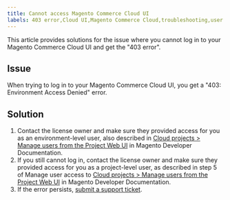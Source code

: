 ```yaml
---
title: Cannot access Magento Commerce Cloud UI
labels: 403 error,Cloud UI,Magento Commerce Cloud,troubleshooting,user access
---
```


This article provides solutions for the issue where you cannot log in to your Magento Commerce Cloud UI and get the "403 error".

## Issue

When trying to log in to your Magento Commerce Cloud UI, you get a "403: Environment Access Denied" error. 

## Solution

1. Сontact the license owner and make sure they provided access for you as an environment-level user, also described in [Cloud projects > Manage users from the Project Web UI](https://devdocs.magento.com/cloud/project/user-admin.html#cloud-user-webinterface) in Magento Developer Documentation.
1. If you still cannot log in, сontact the license owner and make sure they provided access for you as a project-level user, as described in step 5 of Manage user access to [Cloud projects > Manage users from the Project Web UI](https://devdocs.magento.com/cloud/project/user-admin.html#cloud-user-webinterface) in Magento Developer Documentation.
1. If the error persists, [submit a support ticket](https://support.magento.com/hc/en-us/articles/360019088251). 